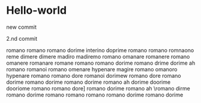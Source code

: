 # Hello-world

new commit

2.nd commit

romano
romano
romano dorime
interino doprime romano romano
romnaono reme
dimere dimere madiro
madiremo romano
omanare romanere romano
omanere romanare romane
romano
romano dorime
romano drime
dorime ah
romano
romanoi
romano
omenare hypenare
magire
romano
omanoro hypenare romano
romano dore
romanoi dorimew
romano dore
romano dorime
romano dorime
romano dorime
romano ah
dorime
doorime
dooriome
romano
romano dore]
romano dorime
romano ah
\romano dirme
romano dorime
romano
romano
romano
romano dorime
romano dorime
